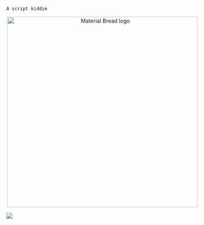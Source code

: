 `A script kiddie`
<p align="center">
  <img width="500" src="https://github-readme-stats.vercel.app/api?username=akimbo7&theme=radical&show_icons=tru" alt="Material Bread logo">
</p>

<a href="https://github.com/anuraghazra/github-readme-stats">
  <img align="center" src="https://github-readme-stats.vercel.app/api?username=akimbo7&theme=radical&show_icons=tru" />
</a>

     
